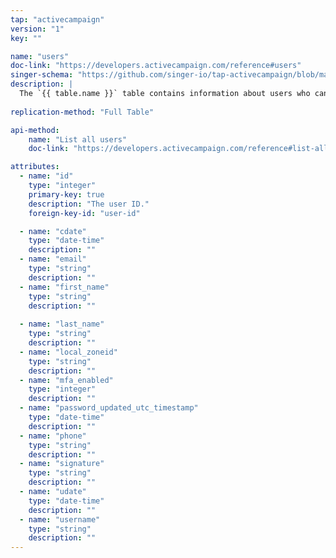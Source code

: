 ```yaml
---
tap: "activecampaign"
version: "1"
key: ""

name: "users"
doc-link: "https://developers.activecampaign.com/reference#users"
singer-schema: "https://github.com/singer-io/tap-activecampaign/blob/master/tap_activecampaign/schemas/users.json"
description: |
  The `{{ table.name }}` table contains information about users who can login to your {{ integration.display_name }} account.
  
replication-method: "Full Table"

api-method:
    name: "List all users"
    doc-link: "https://developers.activecampaign.com/reference#list-all-users"

attributes:
  - name: "id"
    type: "integer"
    primary-key: true
    description: "The user ID."
    foreign-key-id: "user-id"

  - name: "cdate"
    type: "date-time"
    description: ""
  - name: "email"
    type: "string"
    description: ""
  - name: "first_name"
    type: "string"
    description: ""
  
  - name: "last_name"
    type: "string"
    description: ""
  - name: "local_zoneid"
    type: "string"
    description: ""
  - name: "mfa_enabled"
    type: "integer"
    description: ""
  - name: "password_updated_utc_timestamp"
    type: "date-time"
    description: ""
  - name: "phone"
    type: "string"
    description: ""
  - name: "signature"
    type: "string"
    description: ""
  - name: "udate"
    type: "date-time"
    description: ""
  - name: "username"
    type: "string"
    description: ""
---
```

